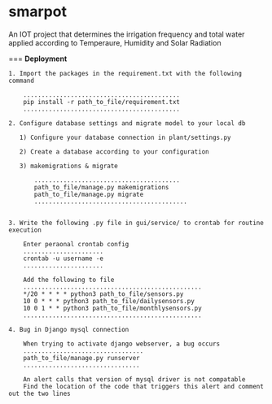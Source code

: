 # smarpot
An IOT project that determines the irrigation frequency and total water applied according to Temperaure, Humidity and Solar Radiation

===
**Deployment**

    1. Import the packages in the requirement.txt with the following command 
	
	    ...........................................
		pip install -r path_to_file/requirement.txt
		...........................................
		
	2. Configure database settings and migrate model to your local db

       1) Configure your database connection in plant/settings.py

       2) Create a database according to your configuration

       3) makemigrations & migrate

           ........................................
           path_to_file/manage.py makemigrations
           path_to_file/manage.py migrate
           ..........................................


    3. Write the following .py file in gui/service/ to crontab for routine execution

        Enter peraonal crontab config
        ......................
        crontab -u username -e
        ......................

        Add the following to file
        .................................................
        */20 * * * * python3 path_to_file/sensors.py
        10 0 * * * python3 path_to_file/dailysensors.py
        10 0 1 * * python3 path_to_file/monthlysensors.py
        .................................................

    4. Bug in Django mysql connection

        When trying to activate django webserver, a bug occurs
        .................................
        path_to_file/manage.py runserver
        ................................

        An alert calls that version of mysql driver is not compatable
        Find the location of the code that triggers this alert and comment out the two lines

    


	